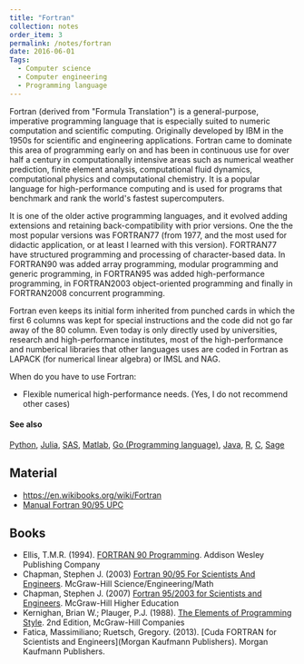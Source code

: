 ```yaml
---
title: "Fortran"
collection: notes
order_item: 3
permalink: /notes/fortran
date: 2016-06-01
Tags:
  - Computer science
  - Computer engineering
  - Programming language
---
```


Fortran (derived from "Formula Translation") is a general-purpose, imperative programming language that is especially suited to numeric computation and scientific computing. Originally developed by IBM in the 1950s for scientific and engineering applications. Fortran came to dominate this area of programming early on and has been in continuous use for over half a century in computationally intensive areas such as numerical weather prediction, finite element analysis, computational fluid dynamics, computational physics and computational chemistry. It is a popular language for high-performance computing and is used for programs that benchmark and rank the world's fastest supercomputers.

It is one of the older active programming languages, and it evolved adding extensions and retaining back-compatibility with prior versions. One the the most popular versions was FORTRAN77 (from 1977, and the most used for didactic application, or at least I learned with this version). FORTRAN77 have structured programming and processing of character-based data. In FORTRAN90 was added array programming, modular programming and generic programming, in FORTRAN95 was added high-performance programming, in FORTRAN2003 object-oriented programming and finally in FORTRAN2008 concurrent programming.

Fortran even keeps its initial form inherited from punched cards in which the first 6 columns was kept for special instructions and the code did not go far away of the 80 column. Even today is only directly used by universities, research and high-performance institutes, most of the high-performance and numberical libraries that other languages uses are coded in Fortran as LAPACK (for numerical linear algebra) or IMSL and NAG.

When do you have to use Fortran:
* Flexible numerical high-performance needs.
(Yes, I do not recommend other cases)


#### See also
[Python](/notes/python), [Julia](/notes/julia), [SAS](/notes/sas), [Matlab](/notes/matlab), [Go (Programming language)](/notes/go_(programming_language)), [Java](/notes/java), [R](/notes/r), [C](/notes/c), [Sage](/notes/sage)


## Material
* https://en.wikibooks.org/wiki/Fortran
* [Manual Fortran 90/95 UPC](http://www-eio.upc.edu/lceio/manuals/Fortran95-manual.pdf)




## Books
* Ellis, T.M.R. (1994). [FORTRAN 90 Programming](https://www.goodreads.com/book/show/1172561.FORTRAN_90_Programming). Addison Wesley Publishing Company
* Chapman, Stephen J. (2003) [Fortran 90/95 For Scientists And Engineers](https://www.goodreads.com/book/show/1143124.Fortran_90_95_For_Scientists_And_Engineers). McGraw-Hill Science/Engineering/Math
* Chapman, Stephen J. (2007) [Fortran 95/2003 for Scientists and Engineers](https://www.goodreads.com/book/show/1187147.Fortran_95_2003_for_Scientists_and_Engineers). McGraw-Hill Higher Education
* Kernighan, Brian W.; Plauger, P.J. (1988). [The Elements of Programming Style](https://www.goodreads.com/book/show/454039.The_Elements_of_Programming_Style). 2nd Edition, McGraw-Hill Companies
* Fatica, Massimiliano; Ruetsch, Gregory. (2013). [Cuda FORTRAN for Scientists and Engineers](Morgan Kaufmann Publishers). Morgan Kaufmann Publishers.


